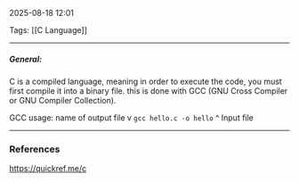 2025-08-18 12:01

Tags: [[C Language]]

------------------------------------------------

##### General:
C is a compiled language, meaning in order to execute the code, you must first compile it into a binary file. this is done with GCC (GNU Cross Compiler or GNU Compiler Collection).

GCC usage:
		name of output file
				v
`gcc hello.c -o hello`
       ^
    Input file




------------------------------------------------------
### References
https://quickref.me/c